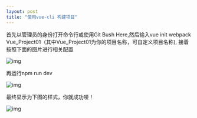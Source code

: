 ```yaml
---
layout: post
title: "使用vue-cli 构建项目"
---
```

<p>首先以管理员的身份打开命令行或使用Git Bush Here,然后输入vue init webpack Vue_Project01（其中Vue_Project01为你的项目名称，可自定义项目名称), 接着按照下面的图片进行相关配置</p>
<img src="https://upload-images.jianshu.io/upload_images/4107780-d10fa208ea06ac10.jpg?imageMogr2/auto-orient/strip|imageView2/2/w/697/format/webp" alt="img">
<p>再运行npm run dev</p>
<img src="https://upload-images.jianshu.io/upload_images/4107780-17e2e0c894776bba.jpg?imageMogr2/auto-orient/strip|imageView2/2/w/699/format/webp" alt="img">
<p>最终显示为下图的样式，你就成功喽！</p>
<img src="https://upload-images.jianshu.io/upload_images/4107780-d9bbec77a1e75c4b.jpg?imageMogr2/auto-orient/strip|imageView2/2/w/735/format/webp" alt="img">
